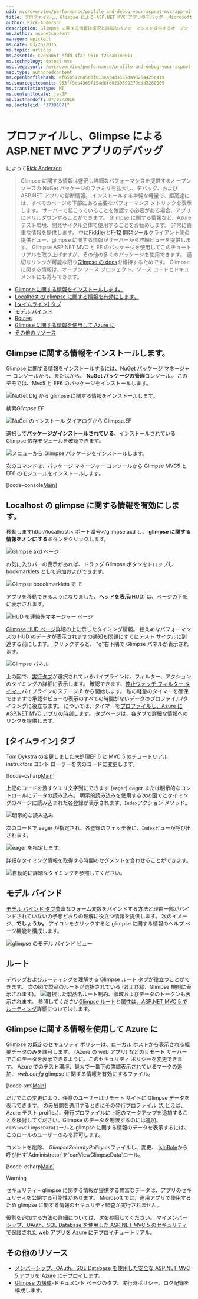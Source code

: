 ```yaml
---
uid: mvc/overview/performance/profile-and-debug-your-aspnet-mvc-app-with-glimpse
title: プロファイルし、Glimpse による ASP.NET MVC アプリのデバッグ |Microsoft Docs
author: Rick-Anderson
description: Glimpse に関する情報は盛況と詳細なパフォーマンスを提供するオープン ソースの NuGet パッケージのファミリを増加して、デバッグおよび ASP.NET 用の診断情報をしています.
ms.author: aspnetcontent
manager: wpickett
ms.date: 03/26/2015
ms.topic: article
ms.assetid: c205805f-efdd-4fa7-9616-f26eab180611
ms.technology: dotnet-mvc
msc.legacyurl: /mvc/overview/performance/profile-and-debug-your-aspnet-mvc-app-with-glimpse
msc.type: authoredcontent
ms.openlocfilehash: ef65b512645d3f013ea34d3557da93254425c419
ms.sourcegitcommit: 953ff9ea4369f154d6fd0239599279ddd3280009
ms.translationtype: MT
ms.contentlocale: ja-JP
ms.lasthandoff: 07/03/2018
ms.locfileid: "37391071"
---
```

<a name="profile-and-debug-your-aspnet-mvc-app-with-glimpse"></a>プロファイルし、Glimpse による ASP.NET MVC アプリのデバッグ
====================
によって[Rick Anderson](https://github.com/Rick-Anderson)

> Glimpse に関する情報は盛況し詳細なパフォーマンスを提供するオープン ソースの NuGet パッケージのファミリを拡大し、デバッグ、および ASP.NET アプリの診断情報。 インストールする単純な軽量で、超高速には、すべてのページの下部にある主要なパフォーマンス メトリックを表示します。 サーバーで起こっていることを確認する必要がある場合、アプリにドリルダウンすることができます。 Glimpse に関する情報など、Azure テスト環境、開発サイクル全体で使用することをお勧めします。 非常に貴重な情報を提供します。 中に[Fiddler](http://www.telerik.com/fiddler)と[F-12 開発ツール](https://msdn.microsoft.com/library/ie/gg589512(v=vs.85).aspx)クライアント側の提供ビュー、glimpse に関する情報がサーバーから詳細ビューを提供します。 Glimpse ASP.NET MVC と EF のパッケージを使用してこのチュートリアルを取り上げますが、その他の多くのパッケージを使用できます。 適切なリンクが可能な限り[Glimpse の docs](http://getglimpse.com/Docs/)を維持するためです。 Glimpse に関する情報は、オープン ソース プロジェクト、ソース コードとドキュメントにも寄与できます。


- [Glimpse に関する情報をインストールします。](#ig)
- [Localhost の glimpse に関する情報を有効にします。](#eg)
- [[タイムライン] タブ](#Time)
- [モデル バインド](#mb)
- [Routes](#route)
- [Glimpse に関する情報を使用して Azure に](#da)
- [その他のリソース](#addRes)

<a id="ig"></a>
## <a name="installing-glimpse"></a>Glimpse に関する情報をインストールします。

Glimpse に関する情報をインストールするには、NuGet パッケージ マネージャー コンソールから、またはから、 **NuGet パッケージの管理**コンソール。 このデモでは、Mvc5 と EF6 のパッケージをインストールします。

![NuGet Dlg から glimpse に関する情報をインストールします。](profile-and-debug-your-aspnet-mvc-app-with-glimpse/_static/image1.png)

検索*Glimpse.EF*

![NuGet のインストール ダイアログから Glimpse.EF](profile-and-debug-your-aspnet-mvc-app-with-glimpse/_static/image2.png)

選択して**パッケージがインストールされている**、インストールされている Glimpse 依存モジュールを確認できます。

![メニューから Glimpse パッケージをインストールします。](profile-and-debug-your-aspnet-mvc-app-with-glimpse/_static/image3.png)

次のコマンドは、パッケージ マネージャー コンソールから Glimpse MVC5 と EF6 のモジュールをインストールします。

[!code-console[Main](profile-and-debug-your-aspnet-mvc-app-with-glimpse/samples/sample1.cmd)]

<a id="eg"></a>
## <a name="enable-glimpse-for-localhost"></a>Localhost の glimpse に関する情報を有効にします。

移動しますhttp://localhost:&lt; ポート番号&gt;/glimpse.axd し、 <strong>glimpse に関する情報をオンにする</strong>ボタンをクリックします。

![Glimpse axd ページ](profile-and-debug-your-aspnet-mvc-app-with-glimpse/_static/image4.png)

お気に入りバーの表示があれば、ドラッグ Glimpse ボタンをドロップし bookmarklets として追加およびできます。

![Glimpse boookmarklets で IE](profile-and-debug-your-aspnet-mvc-app-with-glimpse/_static/image5.png)

アプリを移動できるようになりました、**ヘッドを表示**(HUD) は、ページの下部に表示されます。

![HUD を連絡先マネージャー ページ](profile-and-debug-your-aspnet-mvc-app-with-glimpse/_static/image6.png)

[Glimpse HUD ページ](http://getglimpse.com/Docs/Heads-up-Display)詳細の上に示したタイミング情報。 控えめなパフォーマンスの HUD のデータが表示されますの通知も問題にすぐにテスト サイクルに到達する前にします。 クリックすると、 &quot;g&quot;右下隅で Glimpse パネルが表示されます。

![Glimpse パネル](profile-and-debug-your-aspnet-mvc-app-with-glimpse/_static/image7.png)

上の図で、[実行タブ](http://getglimpse.com/Docs/Execution-Tab)が選択されているパイプラインは、フィルター、アクションのタイミングの詳細に表示します。 確認できます、[停止ウォッチ フィルター タイマー](http://www.nuget.org/packages/StopWatch/)パイプラインのステージ 6 から開始します。 私の軽量のタイマーを確保できますで承認やビューの表示のすべての時間がないデータのプロファイル/タイミングに役立ちます。 については、タイマーを[プロファイルし、Azure に ASP.NET MVC アプリの時刻](https://blogs.msdn.com/b/webdev/archive/2014/07/29/profile-and-time-your-asp-net-mvc-app-all-the-way-to-azure.aspx)します。 [タブ](http://getglimpse.com/Docs/Tabs)ページは、各タブで詳細な情報へのリンクを提供します。

<a id="Time"></a>
## <a name="the-timeline-tab"></a>[タイムライン] タブ

Tom Dykstra の変更しました未処理[EF 6 と MVC 5 のチュートリアル](../getting-started/getting-started-with-ef-using-mvc/creating-an-entity-framework-data-model-for-an-asp-net-mvc-application.md)instructors コント ローラーを次のコードに変更します。

[!code-csharp[Main](profile-and-debug-your-aspnet-mvc-app-with-glimpse/samples/sample2.cs?highlight=1,20-31)]

上記のコードを渡すクエリ文字列にできます (`eager`) eager または明示的なコントロールにデータの読み込み。 明示的読み込みを使用する次の図でとタイミングのページに読み込まれた各登録が表示されます、`Index`アクション メソッド。

![明示的な読み込み](profile-and-debug-your-aspnet-mvc-app-with-glimpse/_static/image8.png)

次のコードで eager が指定され、各登録のフェッチ後に、`Index`ビューが呼び出されます。

![eager を指定します。](profile-and-debug-your-aspnet-mvc-app-with-glimpse/_static/image9.png)

詳細なタイミング情報を取得する時間のセグメントを合わせることができます。

![自動的に詳細なタイミングを参照してください。](profile-and-debug-your-aspnet-mvc-app-with-glimpse/_static/image10.png)

<a id="mb"></a>
## <a name="model-binding"></a>モデル バインド

[モデル バインド タブ](http://getglimpse.com/Docs/Model-Binding-Tab)豊富なフォーム変数をバインドする方法と理由一部がバインドされていないの予想どおりの理解に役立つ情報を提供します。 次のイメージ、**でしょうか。** アイコンをクリックすると glimpse に関する情報のヘルプ ページ機能を構成します。

![glimpse のモデル バインド ビュー](profile-and-debug-your-aspnet-mvc-app-with-glimpse/_static/image11.png)

<a id="route"></a>
## <a name="routes"></a>ルート

 デバッグおよびルーティングを理解する Glimpse ルート タブが役立つことができます。 次の図で製品のルートが選択されている (および緑、Glimpse 規則に表示されます)。 ![選択した製品名](profile-and-debug-your-aspnet-mvc-app-with-glimpse/_static/image12.png)ルート制約、領域およびデータのトークンも表示されます。 参照してください[Glimpse ルート](http://getglimpse.com/Docs/Routes-Tab)と[属性は、ASP.NET MVC 5 でルーティング](https://blogs.msdn.com/b/webdev/archive/2013/10/17/attribute-routing-in-asp-net-mvc-5.aspx)詳細についてはします。 

<a id="da"></a>
## <a name="using-glimpse-on-azure"></a>Glimpse に関する情報を使用して Azure に

Glimpse の既定のセキュリティ ポリシーは、ローカル ホストから表示される概要データのみを許可します。 (Azure の web アプリ) などのリモート サーバーでこのデータを表示できるように、このセキュリティ ポリシーを変更できます。 Azure でのテスト環境、最大で一番下の強調表示されているマークの追加、 *web.confg* glimpse に関する情報を有効にするファイル。

[!code-xml[Main](profile-and-debug-your-aspnet-mvc-app-with-glimpse/samples/sample3.xml?highlight=2-6)]

だけでこの変更により、任意のユーザーはリモート サイトに Glimpse データを表示できます。 のみ展開を適用するときにその発行プロファイル (たとえば、Azure テスト proifle。)、発行プロファイルに上記のマークアップを追加することを検討してください。Glimpse のデータを制限するのには追加、`canViewGlimpseData`ロールと glimpse に関する情報のデータを表示するには、このロールのユーザーのみを許可します。

コメントを削除、 *GlimpseSecurityPolicy.cs*ファイルし、変更、 [IsInRole](https://msdn.microsoft.com/library/system.security.principal.iprincipal.isinrole(v=vs.110).aspx)から呼び出す`Administrator`を`canViewGlimpseData`ロール。

[!code-csharp[Main](profile-and-debug-your-aspnet-mvc-app-with-glimpse/samples/sample4.cs?highlight=6)]

> [!WARNING]
> セキュリティ - glimpse に関する情報が提供する豊富なデータは、アプリのセキュリティを公開する可能性があります。 Microsoft では、運用アプリで使用するため glimpse に関する情報のセキュリティ監査が実行されません。


役割を追加する方法の詳細については、次を参照してください。 マイ[メンバーシップ、OAuth、SQL Database を使用した ASP.NET MVC 5 のセキュリティで保護された web アプリを Azure にデプロイ](https://azure.microsoft.com/documentation/articles/web-sites-dotnet-deploy-aspnet-mvc-app-membership-oauth-sql-database/)チュートリアル。

<a id="addRes"></a>
## <a name="additional-resources"></a>その他のリソース

- [メンバーシップ、OAuth、SQL Database を使用した安全な ASP.NET MVC 5 アプリを Azure にデプロイします。](https://azure.microsoft.com/documentation/articles/web-sites-dotnet-deploy-aspnet-mvc-app-membership-oauth-sql-database/)
- [Glimpse の構成](http://getglimpse.com/Docs/Configuration)-ドキュメント ページのタブ、実行時ポリシー、ログ記録を構成します。
